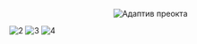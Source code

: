 <p align="center">
  <img src="https://github.com/user-attachments/assets/39dc1992-4a26-460b-ba2a-8338a770194a" alt="Адаптив преокта"/>
</p>

![2](https://github.com/user-attachments/assets/bbe48b92-459e-4894-9cd7-eecb311aad23)
![3](https://github.com/user-attachments/assets/6610c01c-64a4-48b3-b7b7-613baebd96e5)
![4](https://github.com/user-attachments/assets/73b06081-4bd7-4739-ade7-e3f800362982)
